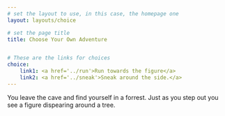 ```yaml
---
# set the layout to use, in this case, the homepage one
layout: layouts/choice

# set the page title
title: Choose Your Own Adventure


# These are the links for choices
choice:
    link1: <a href='../run'>Run towards the figure</a>
    link2: <a href='../sneak'>Sneak around the side.</a>
---
```



You leave the cave and find yourself in a forrest. Just as you step out you see a figure dispearing around a tree.